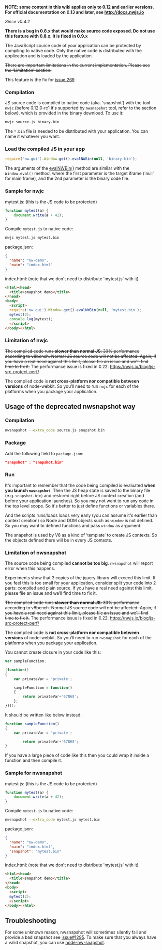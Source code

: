 **NOTE: some content in this wiki applies only to 0.12 and earlier versions. For official documentation on 0.13 and later, see http://docs.nwjs.io**

_Since v0.4.2_

**There is a bug in 0.8.x that would make source code exposed. Do not use this feature with 0.8.x. It is fixed in 0.9.x**

The JavaScript source code of your application can be protected by compiling to native code. Only the native code is distributed with the application and is loaded by the application.

~~There are important limitations in the current implementation. Please see the 'Limitation' section.~~

This feature is the fix for [issue 269](https://github.com/rogerwang/node-webkit/issues/269)

### Compilation

JS source code is compiled to native code (aka. 'snapshot') with the tool `nwjc` (before 0.12.0-rc1 it's supported by `nwsnapshot` tool, refer to the section below), which is provided in the binary download. To use it:
```bash
nwjc source.js binary.bin
```
The `*.bin` file is needed to be distributed with your application. You can name it whatever you want.

### Load the compiled JS in your app
```js
require('nw.gui').Window.get().evalNWBin(null, 'binary.bin');
```
The arguments of the [evalNWBin()](https://github.com/nwjs/nw.js/wiki/Window#windowevalnwbinframe-path) method are similar with the `Window.eval()` method, where the first parameter is the target iframe ('null' for main frame), and the 2nd parameter is the binary code file.

### Sample for nwjc

mytest.js: (this is the JS code to be protected)
```javascript
function mytest(a) {
    document.write(a + 42);
}
```
Compile `mytest.js` to native code:

```bash
nwjc mytest.js mytest.bin
```

package.json:
```json
{
  "name": "nw-demo",
  "main": "index.html"
}
```

index.html: (note that we don't need to distribute 'mytest.js' with it)
```html
<html><head>
  <title>snapshot demo</title>
</head>
<body>
  <script>
  require('nw.gui').Window.get().evalNWBin(null, 'mytest.bin');
  mytest(2); 
  console.log(mytest);
  </script>
</body></html>
```

### Limitation of nwjc
~~The compiled code runs **slower than normal JS**: 30% performance according to v8bench. Normal JS source code will not be affected. Again, if you have a real need against this limit, please file an issue and we'll find time to fix it.~~
The performance issue is fixed in 0.22: https://nwjs.io/blog/js-src-protect-perf/

The compiled code is **not cross-platform nor compatible between versions** of node-webkit. So you'll need to run `nwjc` for each of the platforms when you package your application.

## Usage of the deprecated nwsnapshot way

### Compilation
```bash
nwsnapshot --extra_code source.js snapshot.bin
```

### Package 

Add the following field to `package.json`:
```json
"snapshot" : "snapshot.bin"
```

### Run

It's important to remember that the code being compiled is evaluated **when you launch `nwsnapshot`**. Then the JS heap state is saved to the binary file (e.g. `snapshot.bin`) and restored right before JS context creation (and before your application launches). So you may not want to run any code in the top level scope. So it's better to just define functions or variables there.

And the scripts runs/loads loads very early (you can assume it's earlier than context creation) so Node and DOM objects such as `window` is not defined. So you may want to defined functions and pass `window` as argument.

The snapshot is used by V8 as a kind of 'template' to create JS contexts. So the objects defined there will be in every JS contexts.

### Limitation of nwsnapshot

The source code being compiled **cannot be too big**. `nwsnapshot` will report error when this happens. 

Experiments show that 3 copies of the jquery library will exceed this limit. If you feel this is too small for your application, consider split your code into 2 parts: compiled and plain source. If you have a real need against this limit, please file an issue and we'll find time to fix it.

~~The compiled code runs **slower than normal JS**: 30% performance according to v8bench. Normal JS source code will not be affected. Again, if you have a real need against this limit, please file an issue and we'll find time to fix it.~~
The performance issue is fixed in 0.22: https://nwjs.io/blog/js-src-protect-perf/

The compiled code is **not cross-platform nor compatible between versions** of node-webkit. So you'll need to run `nwsnapshot` for each of the platforms when you package your application.

You cannot create closure in your code like this:
```js
var sampleFunction;

(function()
{
    var privateVar = 'private';

    sampleFunction = function()
    {   
        return privateVar+'67868';
    };
})();
```

It should be written like below instead:  
```js
function sampleFunction()
{
    var privateVar = 'private';

        return privateVar+'67868';
}
```
If you have a large piece of code like this then you could wrap it inside a function and then compile it.

### Sample for nwsnapshot

mytest.js: (this is the JS code to be protected)
```javascript
function mytest(a) {
    document.write(a + 42);
}
```
Compile `mytest.js` to native code:

```bash
nwsnapshot --extra_code mytest.js mytest.bin
```

package.json:
```json
{
  "name": "nw-demo",
  "main": "index.html",
  "snapshot": "mytest.bin"
}
```

index.html: (note that we don't need to distribute 'mytest.js' with it)
```html
<html><head>
  <title>snapshot demo</title>
</head>
<body>
  <script>
  mytest(2); 
  </script>
</body></html>
```

## Troubleshooting
For some unknown reason, nwsnapshot will sometimes silently fail and provide a bad snapshot see [issue#1295](https://github.com/nwjs/nw.js/issues/1295). To make sure that you always have a valid snapshot, you can use  [node-nw-snapshot](https://github.com/miklschmidt/node-nw-snapshot).